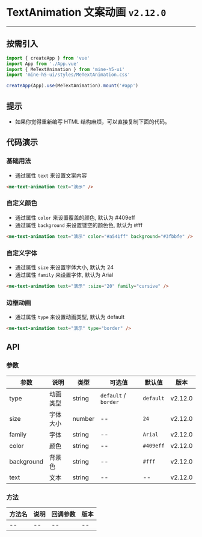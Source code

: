 # TextAnimation 文案动画 `v2.12.0`

---

## 按需引入

```ts
import { createApp } from 'vue'
import App from './App.vue'
import { MeTextAnimation } from 'mine-h5-ui'
import 'mine-h5-ui/styles/MeTextAnimation.css'

createApp(App).use(MeTextAnimation).mount('#app')
```

## 提示

- 如果你觉得重新编写 HTML 结构麻烦，可以直接复制下面的代码。

## 代码演示

### 基础用法

- 通过属性 `text` 来设置文案内容

```html
<me-text-animation text="演示" />
```

### 自定义颜色

- 通过属性 `color` 来设置覆盖的颜色, 默认为 #409eff
- 通过属性 `background` 来设置镂空的颜色色, 默认为 #fff

```html
<me-text-animation text="演示" color="#a541ff" background="#3fbbfe" />
```

### 自定义字体

- 通过属性 `size` 来设置字体大小, 默认为 24
- 通过属性 `family` 来设置字体, 默认为 Arial

```html
<me-text-animation text="演示" :size="20" family="cursive" />
```

### 边框动画

- 通过属性 `type` 来设置动画类型, 默认为 default

```html
<me-text-animation text="演示" type="border" />
```

## API

### 参数

| 参数       | 说明     | 类型   | 可选值               | 默认值    | 版本    |
| ---------- | -------- | ------ | -------------------- | --------- | ------- |
| type       | 动画类型 | string | `default` / `border` | `default` | v2.12.0 |
| size       | 字体大小 | number | --                   | `24`      | v2.12.0 |
| family     | 字体     | string | --                   | `Arial`   | v2.12.0 |
| color      | 颜色     | string | --                   | `#409eff` | v2.12.0 |
| background | 背景色   | string | --                   | `#fff`    | v2.12.0 |
| text       | 文本     | string | --                   | --        | v2.12.0 |

### 方法

| 方法名 | 说明 | 回调参数 | 版本 |
| ------ | ---- | -------- | ---- |
| --     | --   | --       | --   |
